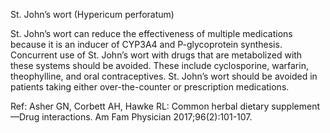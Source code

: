 St. John’s wort (Hypericum perforatum)

St. John’s wort can reduce the effectiveness of multiple medications because it is an inducer of CYP3A4 and P-glycoprotein synthesis. Concurrent use of St. John’s wort with drugs that are metabolized with these systems should be avoided. These include cyclosporine, warfarin, theophylline, and oral contraceptives. St. John’s wort should be avoided in patients taking either over-the-counter or prescription medications.

Ref: Asher GN, Corbett AH, Hawke RL: Common herbal dietary supplement—Drug interactions. Am Fam Physician 2017;96(2):101-107.
